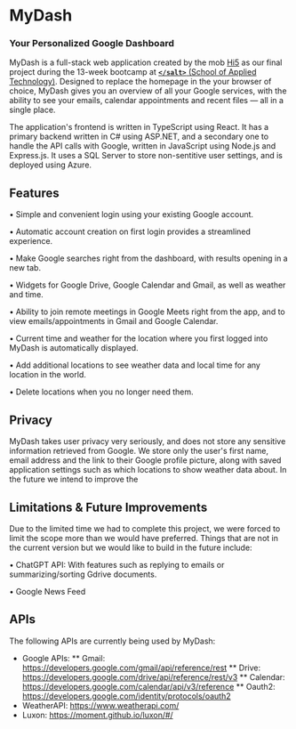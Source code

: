 # MyDash

### Your Personalized Google Dashboard

MyDash is a full-stack web application created by the mob [Hi5](https://github.com/Salt-Hi5/) as our final project during the 13-week bootcamp at [**`</salt>`** (School of Applied Technology)](https://www.linkedin.com/company/applied-technology-stockholm/mycompany/). Designed to replace the homepage in the your browser of choice, MyDash gives you an overview of all your Google services, with the ability to see your emails, calendar appointments and recent files — all in a single place.

The application's frontend is written in TypeScript using React. It has a primary backend written in C# using ASP.NET, and a secondary one to handle the API calls with Google, written in JavaScript using Node.js and Express.js. It uses a SQL Server to store non-sentitive user settings, and is deployed using Azure.

<!-- Check out MyDash today at https://salmon-island-036fee403.2.azurestaticapps.net -->


## Features

• Simple and convenient login using your existing Google account.

• Automatic account creation on first login provides a streamlined experience.

• Make Google searches right from the dashboard, with results opening in a new tab.

• Widgets for Google Drive, Google Calendar and Gmail, as well as weather and time.

• Ability to join remote meetings in Google Meets right from the app, and to view emails/appointments in Gmail and Google Calendar.

• Current time and weather for the location where you first logged into MyDash is automatically displayed.

• Add additional locations to see weather data and local time for any location in the world.

• Delete locations when you no longer need them.


## Privacy

MyDash takes user privacy very seriously, and does not store any sensitive information retrieved from Google. We store only the user's first name, email address and the link to their Google profile picture, along with saved application settings such as which locations to show weather data about. In the future we intend to improve the 


## Limitations & Future Improvements

Due to the limited time we had to complete this project, we were forced to limit the scope more than we would have preferred. Things that are not in the current version but we would like to build in the future include:

• ChatGPT API: With features such as replying to emails or summarizing/sorting Gdrive documents. 

• Google News Feed

## APIs
The following APIs are currently being used by MyDash:
* Google APIs:
** Gmail: https://developers.google.com/gmail/api/reference/rest 
** Drive: https://developers.google.com/drive/api/reference/rest/v3 
** Calendar: https://developers.google.com/calendar/api/v3/reference
** Oauth2: https://developers.google.com/identity/protocols/oauth2 
* WeatherAPI: https://www.weatherapi.com/
* Luxon: https://moment.github.io/luxon/#/
